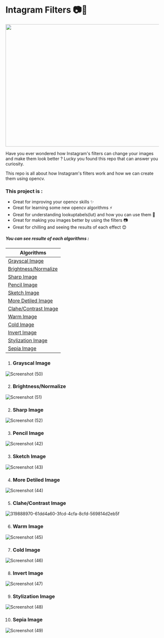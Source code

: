 # Intagram Filters 📷🎇


<img src="https://github.com/0nE01/Intagram-filters/assets/127254729/dcb45919-1f98-484a-90f0-a0aec662a60b" width="1100" height="400">

  Have you ever wondered how Instagram's filters can change your images and make them look better ? 
  Lucky you found this repo that can answer you curiosity.
  
  This repo is all about how Instagram's filters work and how we can create them using opencv.
  
  ### This project is :
- Great for improving your opencv skills ✨
- Great for learning some new opencv algorithms ⚡
- Great for understanding lookuptabels(lut) and how you can use them 👀
- Great for making you images better by using the filters 📷
- Great for chilling and seeing the results of each effect 😊
##### You can see resulte of each algorithms :
|  Algorithms  | 
| ------------- | 
| [Grayscal Image](https://github.com/0nE01/Intagram-filters/blob/main/README.md#grayscal-image) | 
| [Brightness/Normalize](https://github.com/0nE01/Intagram-filters/blob/main/README.md#brightnessnormalize)  |
| [Sharp Image](https://github.com/0nE01/Intagram-filters/blob/main/README.md#sharp-image) | 
| [Pencil Image](https://github.com/0nE01/Intagram-filters/blob/main/README.md#pencil-image) |
| [Sketch Image](https://github.com/0nE01/Intagram-filters/blob/main/README.md#sketch-image) |
| [More Detiled Image](https://github.com/0nE01/Intagram-filters/blob/main/README.md#more-detiled-image) |
| [Clahe/Contrast Image](https://github.com/0nE01/Intagram-filters/blob/main/README.md#clahecontrast-image) |
| [Warm Image](https://github.com/0nE01/Intagram-filters/blob/main/README.md#warm-image) |
| [Cold Image](https://github.com/0nE01/Intagram-filters/blob/main/README.md#cold-image) | 
| [Invert Image](https://github.com/0nE01/Intagram-filters/blob/main/README.md#invert-image) |
| [Stylization Image](https://github.com/0nE01/Intagram-filters/blob/main/README.md#stylization-image) |
| [Sepia Image](https://github.com/0nE01/Intagram-filters/blob/main/README.md#sepia-image)| 






1.  ### Grayscal Image
![Screenshot (50)](https://github.com/0nE01/Intagram-filters/assets/127254729/642e3e1c-6021-4ab5-9216-1dfb10604c51)

2.  ### Brightness/Normalize 
![Screenshot (51)](https://github.com/0nE01/Intagram-filters/assets/127254729/c1204df7-81b0-4b0c-b2f5-16306d0a2bc4)

2.  ### Sharp Image
![Screenshot (52)](https://github.com/0nE01/Intagram-filters/assets/127254729/b373db31-7d1b-45f8-bb21-8561e25e8f97)

3.  ### Pencil Image
![Screenshot (42)](https://github.com/0nE01/Intagram-filters/assets/127254729/e728cfe2-6292-4a0d-a1d6-9d07c772fe89)

3.  ### Sketch Image
![Screenshot (43)](https://github.com/0nE01/Intagram-filters/assets/127254729/2efa0b5a-5d52-457e-96f6-d8841dd4a0a9)

4. ### More Detiled Image
![Screenshot (44)](https://github.com/0nE01/Intagram-filters/assets/127254729/4f2b2cc9-94b4-4dcf-8558-f6f1a6462670)

5. ### Clahe/Contrast Image
![319888970-61dd4a60-3fcd-4cfa-8cfd-569814d2eb5f](https://github.com/0nE01/Intagram-filters/assets/127254729/b368e8c3-90d5-40f5-8142-02a57e597926)

6. ### Warm Image
![Screenshot (45)](https://github.com/0nE01/Intagram-filters/assets/127254729/56ce0542-81d5-4b02-91e5-a7ca46f2c287)

7. ### Cold Image
![Screenshot (46)](https://github.com/0nE01/Intagram-filters/assets/127254729/cb48554e-3e3a-48b3-b177-4e711e29acaf)

8. ### Invert Image
![Screenshot (47)](https://github.com/0nE01/Intagram-filters/assets/127254729/f43686a0-b7db-432b-a28f-ae9270ea5285)

9. ### Stylization Image
![Screenshot (48)](https://github.com/0nE01/Intagram-filters/assets/127254729/8a70148f-e6cd-47cc-b2c9-0929d9fcc056)

10. ### Sepia Image
![Screenshot (49)](https://github.com/0nE01/Intagram-filters/assets/127254729/a23abbff-baad-42a5-a177-785727a25bb7)
